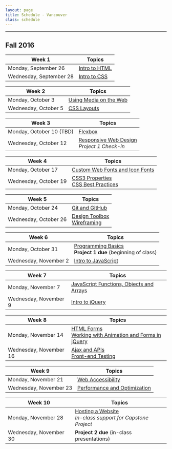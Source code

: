 ```yaml
---
layout: page
title: Schedule - Vancouver
class: schedule
---
```


---
## Fall 2016

Week 1                     | Topics
-------------------------- | --------------------------
Monday, September 26       | [Intro to HTML](/lesson/intro-to-html/)
Wednesday, September 28    | [Intro to CSS](/lesson/intro-to-css/)

Week 2                     | Topics
-------------------------- | --------------------------
Monday, October 3          | [Using Media on the Web](/lesson/using-media-on-the-web/)
Wednesday, October 5       | [CSS Layouts](/lesson/css-layouts/)

Week 3                     | Topics
-------------------------- | --------------------------
Monday, October 10 (TBD)   | [Flexbox](/lesson/flexbox/)
Wednesday, October 12      | [Responsive Web Design](/lesson/responsive-web-design/) <br /> _Project 1 Check-in_

Week 4                     | Topics
-------------------------- | --------------------------
Monday, October 17         | [Custom Web Fonts and Icon Fonts](/lesson/custom-web-fonts-and-icon-fonts/)
Wednesday, October 19      | [CSS3 Properties](/lesson/css3-properties/) <br /> [CSS Best Practices](/lesson/css-best-practices/)

Week 5                     | Topics
-------------------------- | --------------------------
Monday, October 24         | [Git and GitHub](/lesson/git-and-github/)
Wednesday, October 26      | [Design Toolbox](/lesson/design-toolbox/) <br /> [Wireframing](/lesson/wireframing/)

Week 6                     | Topics
-------------------------- | --------------------------
Monday, October 31         | [Programming Basics](/lesson/programming-basics/) <br /> __Project 1 due__ (beginning of class)
Wednesday, November 2      | [Intro to JavaScript](/lesson/intro-to-javascript/)

Week 7                     | Topics
-------------------------- | --------------------------
Monday, November 7         | [JavaScript Functions, Objects and Arrays](/lesson/javascript-functions-objects-and-arrays/)
Wednesday, November 9      | [Intro to jQuery](/lesson/intro-to-jquery/)

Week 8                     | Topics
-------------------------- | --------------------------
Monday, November 14        | [HTML Forms](/lesson/html-forms/) <br /> [Working with Animation and Forms in jQuery](/lesson/working-with-animation-and-forms-in-jquery/)
Wednesday, November 16     | [Ajax and APIs](/lesson/intro-to-ajax-and-apis/) <br /> [Front-end Testing](/lesson/front-end-testing/)

Week 9                     | Topics
-------------------------- | --------------------------
Monday, November 21        | [Web Accessibility](/lesson/web-accessibility/)
Wednesday, November 23     | [Performance and Optimization](/lesson/performance-and-optimization/)

Week 10                    | Topics
-------------------------- | --------------------------
Monday, November 28        | [Hosting a Website](/lesson/hosting-a-website/) <br /> _In-class support for Capstone Project_
Wednesday, November 30     | __Project 2 due__ (in-class presentations)
